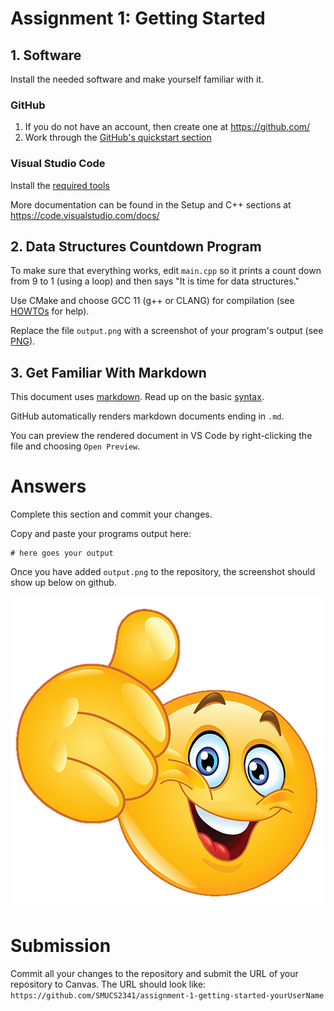 # Assignment 1: Getting Started

## 1. Software

Install the needed software and make yourself familiar with it.

### GitHub

1. If you do not have an account, then create one at https://github.com/
2. Work through the [GitHub's quickstart section](https://docs.github.com/en/get-started/quickstart)

### Visual Studio Code

Install the [required tools](https://github.com/mhahsler/CS2341#required-tools)
 
More documentation can be found in the Setup and C++ sections at https://code.visualstudio.com/docs/

## 2. Data Structures Countdown Program

To make sure that everything works, edit `main.cpp` so it prints a count down from 9 to 1 (using a loop) and then says "It is time for data structures."

Use CMake and choose GCC 11 (g++ or CLANG) for compilation (see [HOWTOs](https://github.com/mhahsler/CS2341/blob/main/Chapter1_Programming/HOWTOs.md) for help). 

Replace the file `output.png` with a screenshot of your program's output (see [PNG](https://en.wikipedia.org/wiki/Portable_Network_Graphics)).

## 3. Get Familiar With Markdown

This document uses [markdown](https://www.markdownguide.org/getting-started/). Read up on the basic [syntax](https://www.markdownguide.org/basic-syntax/).

GitHub automatically renders markdown documents ending in `.md`.

You can preview the rendered document in VS Code by right-clicking the file and choosing `Open Preview`. 


# Answers

Complete this section and commit your changes. 


Copy and paste your programs output here:
```
# here goes your output
```

Once you have added `output.png` to the repository, the screenshot should show up below on github.

![Screenshot of my program's output](output.png)

# Submission

Commit all your changes to the repository and submit the URL of your repository to Canvas. The URL should look like: `https://github.com/SMUCS2341/assignment-1-getting-started-yourUserName`